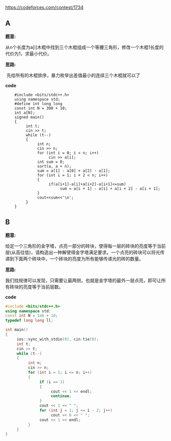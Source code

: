 https://codeforces.com/contest/1734



## A

**题意:**

​	从n个长度为a[i]木棍中找到三个木棍组成一个等腰三角形，修改一个木棍1长度的代价为1，求最小代价。

**思路:**

​	先给所有的木棍排序，暴力枚举出差值最小的连续三个木棍就可以了

**code**

```
    #include <bits/stdc++.h>
    using namespace std;
    #define int long long
    const int N = 300 + 10;
    int a[N];
    signed main()
    {
         int t;
         cin >> t;
         while (t--)
         {
              int n;
              cin >> n;
              for (int i = 0; i < n; i++)
                   cin >> a[i];
              int sum = 0;
              sort(a, a + n);
              sum = a[1] - a[0] + a[2] - a[1];
              for (int i = 1; i + 2 < n; i++)
              {
                   if(a[i+1]-a[i]+a[i+2]-a[i+1]<=sum)
                        sum = a[i + 1] - a[i] + a[i + 2] - a[i + 1];
              }
              cout<<sum<<'\n';
         }
    }
```





## B

**题意:**

​	给定一个三角形的金字塔，点亮一部分的砖块，使得每一层的砖块的亮度等于当前层(从高往低)，请构造出一种解使得金字塔满足要求。一个点亮的砖块可以将光传递到下面两个砖块中，一个砖块的亮度为所有能够传递光的砖的数量。

**思路:**

​	我们找规律可以发现，只需要让最两侧，也就是金字塔的最外一层点亮，即可让所有砖块的亮度等于当前层数。

**code**

```c++
#include <bits/stdc++.h>
using namespace std;
const int N = 1e6 + 10;
typedef long long ll;

int main()
{
     ios::sync_with_stdio(0), cin.tie(0);
     int t;
     cin >> t;
     while (t--)
     {
          int n;
          cin >> n;
          for (int i = 1; i <= n; i++)
          {
               if (i == 1)
               {
                    cout << 1 << endl;
                    continue;
               }
               cout << 1 << " ";
               for (int j = 1; j <= i - 2; j++)
                    cout << 0 << " ";
               cout << 1 << endl;
          }
     }
}
```

